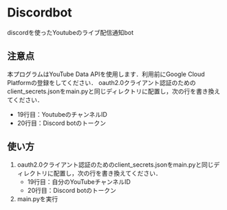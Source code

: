 # Discordbot
discordを使ったYoutubeのライブ配信通知bot

## 注意点
本プログラムはYouTube Data APIを使用します．利用前にGoogle Cloud Platformの登録をしてください．
oauth2.0クライアント認証のためのclient_secrets.jsonをmain.pyと同じディレクトリに配置し，次の行を書き換えてください．
- 19行目：YoutubeのチャンネルID
- 20行目：Discord botのトークン

## 使い方
1. oauth2.0クライアント認証のためのclient_secrets.jsonをmain.pyと同じディレクトリに配置し，次の行を書き換えてください．
    - 19行目：自分のYouTubeチャンネルID
    - 20行目：Discord botのトークン
1. main.pyを実行